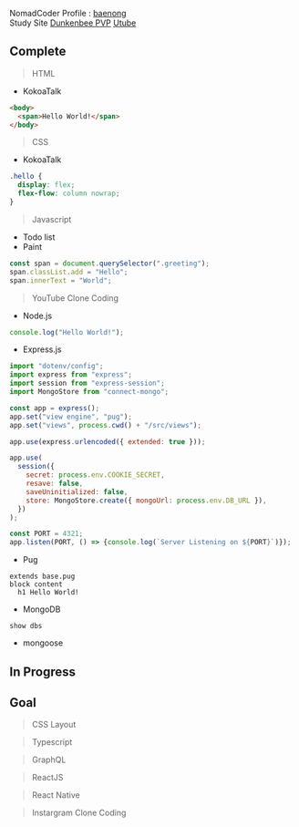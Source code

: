 <!---
baenong/baenong is a ✨ special ✨ repository because its `README.md` (this file) appears on your GitHub profile.
You can click the Preview link to take a look at your changes.
--->

NomadCoder Profile : [baenong](https://nomadcoders.co/users/anminsnusa)   
Study Site
[Dunkenbee PVP](https://wongbaenong.github.io/DrunkenbeePVP)
[Utube](https://https://utube-study.herokuapp.com)

Complete
-
> HTML
* KokoaTalk
```html
<body>
  <span>Hello World!</span>
</body>
```

> CSS
* KokoaTalk
```css
.hello {
  display: flex;
  flex-flow: column nowrap;
}
```

> Javascript
- Todo list
- Paint
```javascript
const span = document.querySelector(".greeting");
span.classList.add = "Hello";
span.innerText = "World";
```
   
> YouTube Clone Coding
- Node.js
```javascript
console.log("Hello World!");
```
- Express.js
```javascript
import "dotenv/config";
import express from "express";
import session from "express-session";
import MongoStore from "connect-mongo";

const app = express();
app.set("view engine", "pug");
app.set("views", process.cwd() + "/src/views");

app.use(express.urlencoded({ extended: true }));

app.use(
  session({
    secret: process.env.COOKIE_SECRET,
    resave: false,
    saveUninitialized: false,
    store: MongoStore.create({ mongoUrl: process.env.DB_URL }),
  })
);

const PORT = 4321;
app.listen(PORT, () => {console.log(`Server Listening on ${PORT}`)});

```
- Pug
```pug
extends base.pug
block content
  h1 Hello World!
```
- MongoDB
```
show dbs
```
- mongoose

In Progress
-

Goal
-
> CSS Layout
   
> Typescript

> GraphQL

> ReactJS

> React Native

> Instargram Clone Coding
